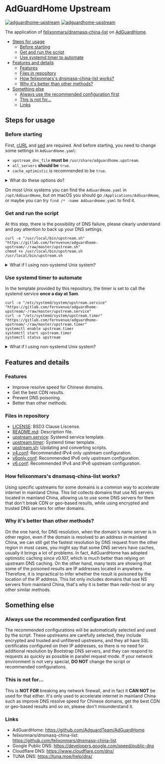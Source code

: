 # AdGuardHome Upstream

[![adguardhome-upstream](https://img.shields.io/badge/GitHub-AdGuardHome%20Upstream-blueviolet?style=flat-square&logo=github)](https://github.com/fernvenue/adguardhome-upstream)
[![adguardhome-upstream](https://img.shields.io/badge/GitLab-AdGuardHome%20Upstream-orange?style=flat-square&logo=gitlab)](https://gitlab.com/fernvenue/adguardhome-upstream)

The application of [felixonmars/dnsmasq-china-list](https://github.com/felixonmars/dnsmasq-china-list) on [AdGuardHome](https://github.com/AdGuardTeam/AdGuardHome).

* [Steps for usage](#steps-for-usage)
    * [Before starting](#before-starting)
    * [Get and run the script](#get-and-run-the-script)
    * [Use systemd timer to automate](#use-systemd-timer-to-automate)
* [Features and details](#features-and-details)
    * [Features](#features)
    * [Files in repository](#files-in-repository)
    * [How felixonmars's dnsmasq-china-list works?](#how-felixonmarss-dnsmasq-china-list-works)
    * [Why it's better than other methods?](#why-its-better-than-other-methods)
* [Something else](#something-else)
    * [Always use the recommended configuration first](#always-use-the-recommended-configuration-first)
    * [This is not for...](#this-is-not-for)
    * [Links](#links)

## Steps for usage

### Before starting

First, [cURL](https://curl.se/) and [sed](https://www.gnu.org/software/sed/) are required. And before starting, you need to change some settings in `AdGuardHome.yaml`:

- `upstream_dns_file` **must be** `/usr/share/adguardhome.upstream`.
- `all_servers` **should be** `true`.
- `cache_optimistic` is recommended to be `true`.

<details><summary>What do these options do?</summary>

The option `upstream_dns_file` allows you to loading upstreams from a file, `all_servers` enables parallel queries to all configured upstream servers to speed up resolving, and `cache_optimistic` makes AdGuardHome respond to client from cache first and send new request at the same time to the upstream and update the cache. For more information please read the [AdGuardHome Wiki](https://github.com/AdguardTeam/AdGuardHome/wiki/Configuration).

</details>

On most Unix systems you can find the `AdGuardHome.yaml` in `/opt/AdGuardHome`, but on macOS you should go `/Applications/AdGuardHome`, or maybe you can try `find /* -name AdGuardHome.yaml` to find it.

### Get and run the script

At this step, there is the possibility of DNS failure, please clearly understand and pay attention to back up your DNS settings.

```
curl -o "/usr/local/bin/upstream.sh" "https://gitlab.com/fernvenue/adguardhome-upstream/-/raw/master/upstream.sh"
chmod +x /usr/local/bin/upstream.sh
/usr/local/bin/upstream.sh
```

<details><summary>What if I using non-systemd Unix system?</summary>

If you are using AdGuardHome on non-systemd system, just replace the `systemctl restart AdGuardHome` in [upstream.sh](./upstream.sh) to the command that you restart the AdGuardHome. For example in openwrt: `sed -i "s|systemctl restart AdGuardHome|/etc/init.d/AdGuardHome|" /usr/local/bin/upstream`, that's all.

</details>

### Use systemd timer to automate

In the template provided by this repository, the timer is set to call the systemd service **once a day at 5am**.

```
curl -o "/etc/systemd/system/upstream.service" "https://gitlab.com/fernvenue/adguardhome-upstream/-/raw/master/upstream.service"
curl -o "/etc/systemd/system/upstream.timer" "https://gitlab.com/fernvenue/adguardhome-upstream/-/raw/master/upstream.timer"
systemctl enable upstream.timer
systemctl start upstream.timer
systemctl status upstream
```

<details><summary>What if I using non-systemd Unix system?</summary>

Maybe you can use [cron](https://en.wikipedia.org/wiki/Cron) to automate it, for example add `0 5 * * * /usr/local/bin/upstream.sh` to the cron configuration, and the configuration file for a user can be edited by calling `crontab -e` regardless of where the actual implementation stores this file.

</details>

## Features and details

### Features

- Improve resolve speed for Chinese domains.
- Get the best CDN results.
- Prevent DNS poisoning.
- Better than other methods.

### Files in repository

- [LICENSE](./LICENSE): BSD3 Clause Liscense.
- [README.md](./README.md): Description file.
- [upstream.service](./upstream.service): Systemd service template.
- [upstream.timer](./upstream.timer): Systemd timer template.
- [upstream.sh](./upstream.sh): Updating and converting scripts.
- [v4.conf](./v4.conf): Recommended IPv4 only upstream configuration.
- [v6only.conf](./v6only.conf): Recommended IPv6 only upstream configuration.
- [v6.conf](./v6.conf): Recommended IPv4 and IPv6 upstream configuration.

### How felixonmars's dnsmasq-china-list works?

Using specific upstreams for some domains is a common way to accelerate internet in mainland China. This list collects domains that use NS servers located in mainland China, allowing us to use some DNS servers for them that don't break CDN or geo-based results, while using encrypted and trusted DNS servers for other domains.

### Why it's better than other methods?

On the one hand, for DNS resolution, when the domain's name server is in other region, even if the domain is resolved to an address in mainland China, we can still get the fastest resolution by DNS request from the other region in most cases, you might say that some DNS servers have caches, usually it brings a lot of problems. In fact, AdGuardHome has adopted optimistic caching since v0.107, which is much better than relying on upstream DNS caching. On the other hand, many tests are showing that some of the poisoned results are IP addresses located in anywhere. Therefore, it is impractical to infer whether the result is poisoned by the location of the IP address. This list only includes domains that use NS servers from mainland China, that's why it is better than redir-host or any other similar methods. 

## Something else

### Always use the recommended configuration first

The recommended configurations will be automatically selected and used by the script. These upstreams are carefully selected, they include encrypted and trusted and unfiltered upstreams, and they all have SSL certificates configured on their IP addresses, so there is no need for additional resolution by Bootstrap DNS servers, and they can respond to requests as quickly as possible in parallel request mode. If your network environment is not very special, **DO NOT** change the script or recommended configurations.

### This is not for...

This is **NOT FOR** breaking any network firewall, and in fact it **CAN NOT** be used for that either. It's only used to accelerate internet in mainland China such as improve DNS resolve speed for Chinese domains, get the best CDN or geo-based results and so on, please don't misunderstand it.

### Links

- AdGuardHome: https://github.com/AdguardTeam/AdGuardHome
- felixonmars/dnsmasq-china-list: https://github.com/felixonmars/dnsmasq-china-list
- Google Public DNS: https://developers.google.com/speed/public-dns
- Cloudflare DNS: https://www.cloudflare.com/dns/
- TUNA DNS: https://tuna.moe/help/dns/
